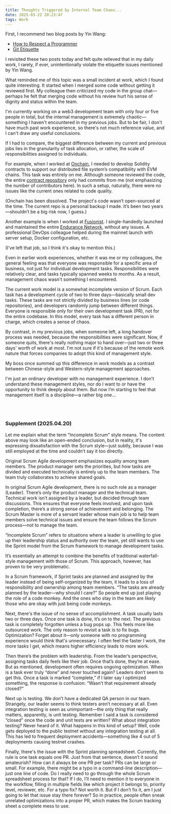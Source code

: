 ```yaml
---
title: Thoughts Triggered by Internal Team Chaos...
date: 2025-03-22 20:23:47
tags: Work
---
```


First, I recommend two blog posts by Yin Wang:

- [How to Respect a Programmer](https://www.yinwang.org/blog-cn/2015/03/03/how-to-respect-a-programmer)
- [Git Etiquette](https://www.yinwang.org/blog-cn/2015/03/11/git-etiquette)

I revisited these two posts today and felt quite relieved that in my daily work, I rarely, if ever, unintentionally violate the etiquette issues mentioned by Yin Wang.

What reminded me of this topic was a small incident at work, which I found quite interesting. It started when I merged some code without getting it reviewed first. My colleague then criticized my code in the group chat—perhaps he felt that merging code without his review hurt his sense of dignity and status within the team.

I'm currently working on a web3 development team with only four or five people in total, but the internal management is extremely chaotic—something I haven't encountered in my previous jobs. But to be fair, I don't have much past work experience, so there's not much reference value, and I can't draw any useful conclusions.

If I had to compare, the biggest difference between my current and previous jobs lies in the granularity of task allocation, or rather, the scale of responsibilities assigned to individuals.

For example, when I worked at [Onchain](https://www.linkedin.com/company/onchain/), I needed to develop Solidity contracts to support our distributed file system’s compatibility with EVM chains. This task was entirely on me. Although someone reviewed the code, the entire [contract repository](https://github.com/saveio-backup/savefs-contracts) only had commits from me (not emphasizing the number of contributors here). In such a setup, naturally, there were no issues like the current ones related to code quality.

(Onchain has been dissolved. The project's code wasn’t open-sourced at the time. The current repo is a personal backup I made. It’s been two years—shouldn’t be a big risk now, I guess.)

Another example is when I worked at [Fusionist](https://ace.fusionist.io/). I single-handedly launched and maintained the entire [Endurance Network](https://explorer-endurance.fusionist.io/), without any issues. A professional DevOps colleague helped during the mainnet launch with server setup, Docker configuration, etc.

(I've left that job, so I think it's okay to mention this.)

Even in earlier work experiences, whether it was me or my colleagues, the general feeling was that everyone was responsible for a specific area of business, not just for individual development tasks. Responsibilities were relatively clear, and tasks typically spanned weeks to months. As a result, management chaos wasn't something I encountered.

The current work model is a somewhat incomplete version of Scrum. Each task has a development cycle of two to three days—basically small dev tasks. These tasks are not strictly divided by business lines (or code repositories), and developers randomly jump between different things. Everyone is responsible only for their own development task (PR), not for the entire codebase. In this model, every task has a different person in charge, which creates a sense of chaos.

By contrast, in my previous jobs, when someone left, a long handover process was needed, because the responsibilities were significant. Now, if someone quits, there's really nothing major to hand over—just two or three days' worth of work at most. I'm not sure if it's because of the remote work nature that forces companies to adopt this kind of management style.

My boss once summed up this difference in work models as a contrast between Chinese-style and Western-style management approaches.

I'm just an ordinary developer with no management experience. I don’t understand these management styles, nor do I want to or have the opportunity to think deeply about them. But now I’m starting to feel that management itself is a discipline—a rather big one...

<br><br>

### Supplement (2025.04.20)

Let me explain what the term “Incomplete Scrum” style means. The content above may look like an open-ended conclusion, but in reality, it's expressing dissatisfaction with the Scrum style—just subtly, because I was still employed at the time and couldn’t say it too directly.

Original Scrum Agile development emphasizes equality among team members. The product manager sets the priorities, but how tasks are divided and executed technically is entirely up to the team members. The team truly collaborates to achieve shared goals.

In original Scrum Agile development, there is no such role as a manager (Leader). There’s only the product manager and the technical team. Technical work isn’t assigned by a leader, but decided through team discussions. This ensures that everyone feels involved, and upon task completion, there’s a strong sense of achievement and belonging. The Scrum Master is more of a servant leader whose main job is to help team members solve technical issues and ensure the team follows the Scrum process—not to manage the team.

“Incomplete Scrum” refers to situations where a leader is unwilling to give up their leadership status and authority over the team, yet still wants to use the Sprint model from the Scrum framework to manage development tasks.

It’s essentially an attempt to combine the benefits of traditional waterfall-style management with those of Scrum. This approach, however, has proven to be very problematic.

In a Scrum framework, if Sprint tasks are planned and assigned by the leader instead of being self-organized by the team, it leads to a loss of responsibility and ownership among team members. “The tasks are already planned by the leader—why should I care?” So people end up just playing the role of a code monkey. And the ones who stay in the team are likely those who are okay with just being code monkeys.

Next, there's the issue of no sense of accomplishment. A task usually lasts two or three days. Once one task is done, it’s on to the next. The previous task is completely forgotten unless a bug pops up. This feels more like outsourced work. The only reason to revisit a task is to fix bugs. Optimization? Forget about it—only someone with no programming experience would think that's unnecessary. I often feel the faster I work, the more tasks I get, which means higher efficiency leads to more work.

Then there’s the problem with leadership. From the leader’s perspective, assigning tasks daily feels like their job. Once that’s done, they’re at ease. But as mentioned, development often requires ongoing optimization. When is a task ever truly “done” and never touched again? Leaders don’t seem to get this. Once a task is marked “complete,” if I later say I optimized something, the response is confusion: “Wasn’t that requirement already closed?”

Next up is testing. We don’t have a dedicated QA person in our team. Strangely, our leader seems to think testers aren’t necessary at all. Even integration testing is seen as unimportant—the only thing that really matters, apparently, is unit testing. Remember I said a task is considered “closed” once the code and unit tests are written? What about integration testing? Never heard of it. What happens in this kind of setup? Well, code gets deployed to the public testnet without any integration testing at all. This has led to frequent deployment accidents—something like 4 out of 5 deployments causing testnet crashes.

Finally, there's the issue with the Sprint planning spreadsheet. Currently, the rule is one task equals one PR. Just from that sentence, doesn’t it sound amateurish? How can it always be one PR per task? PRs can be large or small. For example, there might be a typo in a command-line description—just one line of code. Do I really need to go through the whole Scrum spreadsheet process for that? If I do, I’ll need to mention it to everyone in the workflow, filling in multiple fields like which project it belongs to, priority level, reviewer, etc. For a typo fix? Not worth it. But if I don’t fix it, am I just going to let that issue stay there forever? So in practice, people often sneak unrelated optimizations into a proper PR, which makes the Scrum tracking sheet a complete mess to use.
